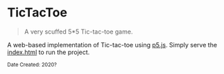 # TicTacToe
> A very scuffed 5*5 Tic-tac-toe game.

A web-based implementation of Tic-tac-toe using [p5.js](https://p5js.org/). Simply serve the [index.html](index.html) to run the project.

<sub>Date Created: 2020?</sub>
